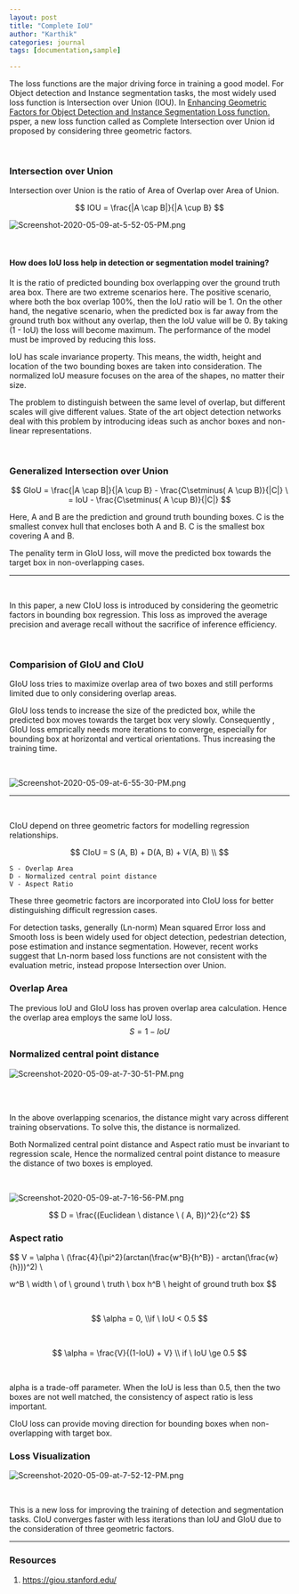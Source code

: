 ```yaml
---
layout: post
title: "Complete IoU"
author: "Karthik"
categories: journal
tags: [documentation,sample]

---
```











The loss functions are the major driving force in training a good model. For Object detection and Instance segmentation tasks, the most widely used loss function is Intersection over Union (IOU). In [Enhancing Geometric Factors for Object Detection and Instance Segmentation Loss function.](https://arxiv.org/pdf/2005.03572.pdf) psper, a new loss function called as Complete Intersection over Union id proposed by considering three geometric factors.

<br>

### Intersection over Union

Intersection over Union is the ratio of Area of Overlap over Area of Union. 


$$
IOU = \frac{|A \cap B|}{|A \cup B}
$$


![Screenshot-2020-05-09-at-5-52-05-PM.png](https://i.postimg.cc/d31dBsGc/Screenshot-2020-05-09-at-5-52-05-PM.png)



<br>



#### How does IoU loss help in detection or segmentation model training? 



It is the ratio of predicted bounding box overlapping over the ground truth area box. There are two extreme scenarios here. The positive scenario, where both the box overlap 100%, then the IoU ratio will be 1. On the other hand, the negative scenario, when the predicted box is far away from the ground truth box without any overlap, then the IoU value will be 0. By taking (1 - IoU) the loss will become maximum. The performance of the model must be improved by reducing this loss. 

IoU has scale invariance property. This means, the width, height and location of the two bounding boxes are taken into consideration. The normalized IoU measure focuses on the area of the shapes, no matter their size. 


The problem to distinguish between the same level of overlap, but different scales will give different values. State of the art object detection networks deal with this problem by introducing ideas such as anchor boxes and non-linear representations.  


<br>


### Generalized Intersection over Union


$$
GIoU = \frac{|A \cap B|}{|A \cup B} - \frac{C\setminus( A \cup B)}{|C|} \ = IoU - \frac{C\setminus( A \cup B)}{|C|}
$$


Here, A and B are the prediction and ground truth bounding boxes. C is the smallest convex hull that encloses both A and B. C is the smallest box covering A and B. 

The penality term in GIoU loss, will move the predicted box towards the target box in non-overlapping cases.



---

<br>



In this paper, a new CIoU loss is introduced by considering the geometric factors in bounding box regression. This loss as improved the average precision and average recall without the sacrifice of inference efficiency. 



<br>



### Comparision of GIoU and CIoU

GIoU loss tries to maximize overlap area of two boxes and still performs limited due to only considering overlap areas. 

GIoU loss tends to increase the size of the predicted box, while the predicted box moves towards the target box very slowly. Consequently , GIoU loss emprically needs more iterations to converge, especially for bounding box at horizontal and vertical orientations. Thus increasing the training time.

<br>


![Screenshot-2020-05-09-at-6-55-30-PM.png](https://i.postimg.cc/xd7MpByb/Screenshot-2020-05-09-at-6-55-30-PM.png)





---

<br>

CIoU depend on three geometric factors for modelling regression relationships. 


$$
CIoU = S (A, B) + D(A, B) + V(A, B)
\\
$$

```
S - Overlap Area
D - Normalized central point distance
V - Aspect Ratio
```



These three geometric factors are incorporated into CIoU loss for better distinguishing difficult regression cases. 

For detection tasks, generally (Ln-norm) Mean squared Error loss and Smooth loss is been widely used for object detection, pedestrian detection, pose estimation and instance segmentation. However, recent works suggest that Ln-norm based loss functions are not consistent with the evaluation metric, instead propose Intersection over Union. 



### Overlap Area

The previous IoU and GIoU loss has proven overlap area calculation. Hence the overlap area employs the same IoU loss. 
$$
S = 1 - IoU
$$


### Normalized central point distance



![Screenshot-2020-05-09-at-7-30-51-PM.png](https://i.postimg.cc/63FmLHm9/Screenshot-2020-05-09-at-7-30-51-PM.png)



<br>

<br>

In the above overlapping scenarios, the distance might vary across different training observations. To solve this, the distance is normalized.

Both Normalized central point distance and Aspect ratio must be invariant to regression scale, Hence the normalized central point distance to measure the distance of two boxes is employed. 

<br>

![Screenshot-2020-05-09-at-7-16-56-PM.png](https://i.postimg.cc/QML0HBwz/Screenshot-2020-05-09-at-7-16-56-PM.png)


$$
D = \frac{(Euclidean \ distance \ ( A, B))^2}{c^2}
$$


### Aspect ratio


$$
V = \alpha \ (\frac{4}{\pi^2}(arctan(\frac{w^B}{h^B}) - arctan(\frac{w}{h}))^2)
\\ 

w^B \ width \ of \ ground \ truth \ box
h^B \ height of ground truth box
$$



<br>


$$
\alpha = 0, \\if \ IoU < 0.5
$$



<br>


$$
\alpha = \frac{V}{(1-IoU) + V} \\ if \ IoU \ge 0.5
$$


<br>



alpha is a trade-off parameter. When the IoU is less than 0.5, then the two boxes are not well matched, the consistency of aspect ratio is less important.

CIoU loss can provide moving direction for bounding boxes when non-overlapping with target box. 



### Loss Visualization



![Screenshot-2020-05-09-at-7-52-12-PM.png](https://i.postimg.cc/hGW8rkSZ/Screenshot-2020-05-09-at-7-52-12-PM.png)



<br>





This is a new loss for improving the training of detection and segmentation tasks. CIoU converges faster with less iterations than IoU and GIoU due to the consideration of three geometric factors. 



---



### Resources

1. https://giou.stanford.edu/

   



 

  